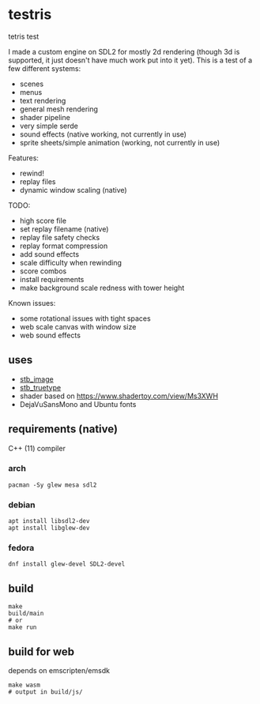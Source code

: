# testris
tetris test

I made a custom engine on SDL2 for mostly 2d rendering (though 3d is supported, it just doesn't have much work put into it yet). This is a test of a few different systems:

- scenes
- menus
- text rendering
- general mesh rendering
- shader pipeline
- very simple serde
- sound effects (native working, not currently in use)
- sprite sheets/simple animation (working, not currently in use)

Features:

- rewind!
- replay files
- dynamic window scaling (native)

TODO:
- high score file
- set replay filename (native)
- replay file safety checks
- replay format compression
- add sound effects
- scale difficulty when rewinding
- score combos
- install requirements
- make background scale redness with tower height

Known issues:
- some rotational issues with tight spaces
- web scale canvas with window size
- web sound effects

## uses

- [stb_image](https//github.com/nothings/stb)
- [stb_truetype](https//github.com/nothings/stb)
- shader based on https://www.shadertoy.com/view/Ms3XWH
- DejaVuSansMono and Ubuntu fonts

## requirements (native)

C++ (11) compiler 

### arch

```shell
pacman -Sy glew mesa sdl2
```

### debian

```shell
apt install libsdl2-dev
apt install libglew-dev
```

### fedora

```shell
dnf install glew-devel SDL2-devel
```

## build

```shell
make
build/main
# or
make run
```

## build for web

depends on emscripten/emsdk

```shell
make wasm
# output in build/js/
```
